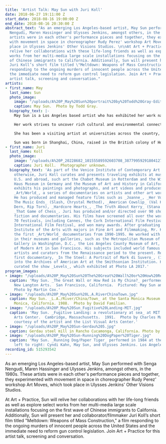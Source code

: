 ```yaml
---
title: 'Artist Talk: May Sun with Juri Koll'
date: 2018-06-27 19:11:00 Z
start_date: 2018-08-16 19:00:00 Z
end_date: 2018-08-16 20:30:00 Z
abstract_text: "As an emerging Los Angeles-based artist, May Sun performed with Senga
  Nengudi, Maren Hassinger and Ulysses Jenkins, amongst others, in the 1980s. These
  artists were in each other's performance pieces and together, they experimented
  with movement in space in choreographer Rudy Perez' workshop Art Moves, which took
  place in Ulysses Jenkins' Other Visions Studios. \n\nAt Art + Practice, Sun will
  relive her collaborations with these life-long friends as well as explore select
  works from her multi-media large scale installations focusing on the first wave
  of Chinese immigrants to California. Additionally, Sun will present her and collaborator/filmmaker
  Juri Koll’s short film titled \"Meltdown: Weapons of Mass Construction,\" a film
  responding to the ongoing murders of innocent people across the United States and
  the immediate need to reform gun control legislation. Join Art + Practice for this
  artist talk, screening and conversation."
artists:
- first_name: May
  last_name: Sun
  photo_image:
    image: "/uploads/A%20P_May%20Sun%20portrait%20by%20Todd%20Gray-Edit.jpg"
    caption: May Sun.  Photo by Todd Gray.
  biography_text: |-
    May Sun is a Los Angeles based artist who has exhibited her work nationally and internationally. Her work is in numerous private and public collections, and her room-sized installation _UnderGround_ is in the permanent collection of the Museum of Contemporary Art (MOCA) in Los Angeles. She first received critical attention for her multi media performance art piece _The Great Wall or How Red Is My China?_ in the mid 80s which was originally performed at LACE in Los Angeles. She subsequently created large scale multi-media installations where the visitor is engulfed by visual, aural and at times olfactory senses. These spatially expansive, culturally relevant site specific installations in museums and art institutions such as the Santa Monica Museum of Art and Capp Street Project in San Francisco led to her first public art commission, when she was selected to be a member of the design team for the Metropolitan Transit Authority's Hollywood Blvd. & Western Ave. Red Line Metro Station in Hollywood, California. She has since received many significant commissions including Union Station Gateway in Los Angeles, the Robert F. Kennedy Inspiration Park, an award winning urban park that honors the life and work of Robert Kennedy at the site of the former Ambassador Hotel in Los Angeles, a terrazzo floor for the San Antonio International Airport, and a public plaza in front of the gateway to Chinatown in Boston, Massachusetts.

    Her work strives to uncover rich cultural and environmental connections that are unique to each site that will resonate for the public and future generations to come. She has worked in collaboration with fellow visual artists, theatre artists, composers, architects and other design professionals. Awards and residencies include two National Endowment for the Arts awards in New Genres, a Getty Visual Artists Fellowship, a California Arts Council Artists Fellowship, a Vesta award for Performance Art from the Woman’s Building, and artist residencies at MIT List Visual Arts Center, Cambridge, Massachusetts, ArtPace in San Antonio, Texas and at the Monet Foundation in Giverny, France.

    She has been a visiting artist at universities across the country, and was a faculty member at California Institute of the Arts and at Otis College of Art and Design where her students designed an international public art monument for the people of Palau in Micronesia. She was the 2017-2018 artist in residence at the Rinehart School of Sculpture at the Maryland Institute College of Art in Baltimore, Maryland.

    Sun was born in Shanghai, China, raised in the British colony of Hong Kong and has lived in California since the age of sixteen. She received her B.A. in Art from UCLA and was in the MFA program at Otis Art Institute.
- first_name: Juri
  last_name: Koll
  photo_image:
    image: "/uploads/A%20P_20228682_10155589592603708_3877995929180412725_n-Edit.jpg"
    caption: Juri Koll.  Photographer unknown.
  biography_text: 'As part of the Venice Institute of Contemporary Art (ViCA) and
    otherwise, Juri Koll curates and presents traveling exhibits at museums in the
    U.S. and abroad, such art the Chabot Museum in Rotterdam and the Wilhelm Morgner
    Haus Museum in Germany and the Museum of Art and History in California. Koll regularly
    exhibits his paintings and photographs, and art videos and produces and directs
    _Art/World_, a series of documentaries on artists and other art world figures.
    He has produced and managed feature films such as _Joanne_, _Her Voices_, _Until
    The Music Ends_ (Slash, Chrystal Method), _American Cowslip_ (Val Kilmer, Bruce
    Dern, Rip Torn), _Hardcore Hearts_, _The Truth About Kerry_ (Stana Katic), and
    _That Game of Chess_. Juri has produced and/or directed over 90 short films, both
    fiction and documentaries. His films have screened all over the world in over
    70 festivals, including Cannes, the Cork International Film Festival, the Australian
    International Film Festival, and won many awards. After graduating from California
    Institute of the Arts with majors in Fine Art and Filmmaking, Mr. Koll produced
    the first _Art/World_ documentaries from 1990-1995. He worked with major curators
    in their museums and galleries, such as the Metropolitan Museum of Art, The National
    Gallery in Washington, D.C., the Los Angeles County Museum of Art, and the Museum
    of Modern Art in San Francisco. His subjects included world famous and infamous
    artists and curators from the Renaissance period to the present. Recently, Juri’s
    first documentary, _In The Steel: A Portrait of Mark di Suvero_, (1991), was accepted
    into the Archives of American Art at the Smithsonian Institution. He recently
    curated the show _Levels_, which exhibited at Photo LA 2017.'
program_images:
- image: "/uploads/A%20P_May%20Sun%20The%20Great%20Wall%20or%20How%20Red%20Is%20My%20China%202.jpg"
  caption: 'May Sun. _The Great Wall or How Red is My China?_ performed in 1988 at
    New Langton Arts.  San Francisco, California.  Pictured: May Sun and Ulysses Jenkins.
    Photo by Martin Cox.'
- image: "/uploads/A%20P_May%20Sun%20L.A.RiverChinaTown.jpg"
  caption: May Sun. _L.A./River/China/Town_ at the Santa Monica Museum of Art. Santa
    Monica, California. 1988.  Photo by David Familian.
- image: "/uploads/A%20P_May%20Sun_Fugitive%20Landing-MIT.jpg"
  caption: 'May Sun. _Fugitive Landing: a revolutionary at sea_ at MIT List Visual
    Arts Center.  Cambridge, Massachusetts.  1991.  Photo by Charles Mayer.  Image
    courtesy of the artist and the List Visual Arts Center.'
- image: "/uploads/A%20P_May%20Sun-Gerdau%205.jpg"
  caption: Gerdau steel mill in Rancho Cucamonga, California. Photo by May Sun.
- image: "/uploads/A%20P_May%20Sun-Running%20DogPaper%20Tiger.jpg"
  caption: 'May Sun. _Running Dog/Paper Tiger_ performed in 1984 at the Woman''s Building.  Pictured
    left to right: Cyndi Kahn, May Sun, and Ulysses Jenkins. Los Angeles, California.'
recording_id: 515293542
---
```


As an emerging Los Angeles-based artist, May Sun performed with Senga Nengudi, Maren Hassinger and Ulysses Jenkins, amongst others, in the 1980s. These artists were in each other's performance pieces and together, they experimented with movement in space in choreographer Rudy Perez' workshop Art Moves, which took place in Ulysses Jenkins' Other Visions Studios. 

At Art + Practice, Sun will relive her collaborations with her life-long friends as well as explore select works from her multi-media large scale installations focusing on the first wave of Chinese immigrants to California. Additionally, Sun will present her and collaborator/filmmaker Juri Koll’s short film titled "Meltdown: Weapons of Mass Construction," a film responding to the ongoing murders of innocent people across the United States and the immediate need to reform gun control legislation. Join Art + Practice for this artist talk, screening and conversation.
